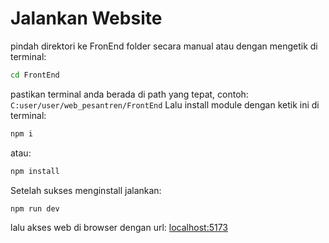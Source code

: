 # Jalankan Website
pindah direktori ke FronEnd folder secara manual atau dengan mengetik di terminal:
```bash
cd FrontEnd
```
pastikan terminal anda berada di path yang tepat, contoh:
`
C:user/user/web_pesantren/FrontEnd
`
Lalu install module dengan ketik ini di terminal:
``` bash 
npm i
```
atau:
``` bash
npm install
```
Setelah sukses menginstall jalankan:
```bash
npm run dev
```
lalu akses web di browser dengan url:
[localhost:5173](http://localhost:5173)

